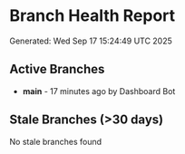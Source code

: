# Branch Health Report
Generated: Wed Sep 17 15:24:49 UTC 2025

## Active Branches
- **main** - 17 minutes ago by Dashboard Bot

## Stale Branches (>30 days)
No stale branches found
